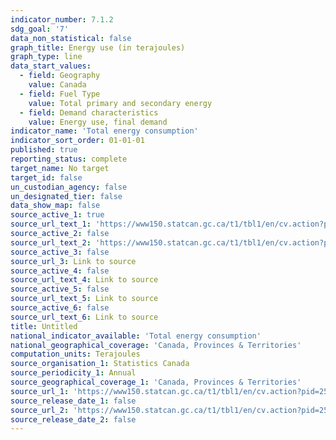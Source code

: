 ```yaml
---
indicator_number: 7.1.2
sdg_goal: '7'
data_non_statistical: false
graph_title: Energy use (in terajoules)
graph_type: line
data_start_values:
  - field: Geography
    value: Canada
  - field: Fuel Type
    value: Total primary and secondary energy
  - field: Demand characteristics
    value: Energy use, final demand
indicator_name: 'Total energy consumption'
indicator_sort_order: 01-01-01
published: true
reporting_status: complete
target_name: No target
target_id: false
un_custodian_agency: false
un_designated_tier: false
data_show_map: false
source_active_1: true
source_url_text_1: 'https://www150.statcan.gc.ca/t1/tbl1/en/cv.action?pid=2510002901'
source_active_2: false
source_url_text_2: 'https://www150.statcan.gc.ca/t1/tbl1/en/cv.action?pid=2510002001'
source_active_3: false
source_url_3: Link to source
source_active_4: false
source_url_text_4: Link to source
source_active_5: false
source_url_text_5: Link to source
source_active_6: false
source_url_text_6: Link to source
title: Untitled
national_indicator_available: 'Total energy consumption'
national_geographical_coverage: 'Canada, Provinces & Territories'
computation_units: Terajoules
source_organisation_1: Statistics Canada
source_periodicity_1: Annual
source_geographical_coverage_1: 'Canada, Provinces & Territories'
source_url_1: 'https://www150.statcan.gc.ca/t1/tbl1/en/cv.action?pid=2510002901'
source_release_date_1: false
source_url_2: 'https://www150.statcan.gc.ca/t1/tbl1/en/cv.action?pid=2510002001'
source_release_date_2: false
---
```

